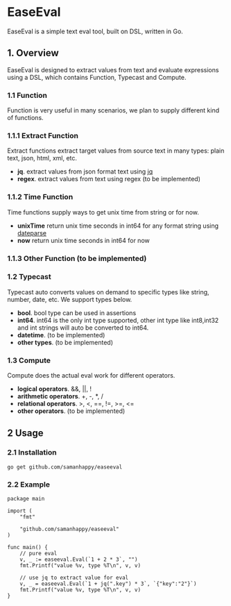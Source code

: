 # EaseEval
EaseEval is a simple text eval tool, built on DSL, written in Go.
## 1. Overview
EaseEval is designed to extract values from text and evaluate expressions using a DSL, which contains Function, Typecast and Compute.

### 1.1 Function
Function is very useful in many scenarios, we plan to supply different kind of functions.
### 1.1.1 Extract Function
 Extract functions extract target values from source text in many types: plain text, json, html, xml, etc.
 - **jq**. extract values from json format text using [jq](https://github.com/savaki/jq)
 - **regex**. extract values from text using regex (to be implemented)
### 1.1.2 Time Function
Time functions supply ways to get unix time from string or for now.
- **unixTime** return unix time seconds in int64 for any format string using [dateparse](https://github.com/araddon/dateparse)
- **now** return unix time seconds in int64 for now 
### 1.1.3 Other Function (to be implemented)

### 1.2 Typecast
Typecast auto converts values on demand to specific types like string, number, date, etc. We support types below.
- **bool**. bool type can be used in assertions
- **int64**. int64 is the only int type supported, other int type like int8,int32 and int strings will auto be converted to int64.
- **datetime**. (to be implemented)
- **other types**. (to be implemented)
### 1.3 Compute
Compute does the actual eval work for different operators. 
- **logical operators**. &&, ||, !
- **arithmetic operators**. +, -, *, /
- **relational operators**. >, <, ==, !=, >=, <=
- **other operators**. (to be implemented)

## 2 Usage

### 2.1 Installation
```
go get github.com/samanhappy/easeeval
```

### 2.2 Example
```
package main

import (
	"fmt"

	"github.com/samanhappy/easeeval"
)

func main() {
	// pure eval
	v, _ := easeeval.Eval(`1 + 2 * 3`, "")
	fmt.Printf("value %v, type %T\n", v, v)

	// use jq to extract value for eval
	v, _ = easeeval.Eval(`1 + jq(".key") * 3`, `{"key":"2"}`)
	fmt.Printf("value %v, type %T\n", v, v)
}
```